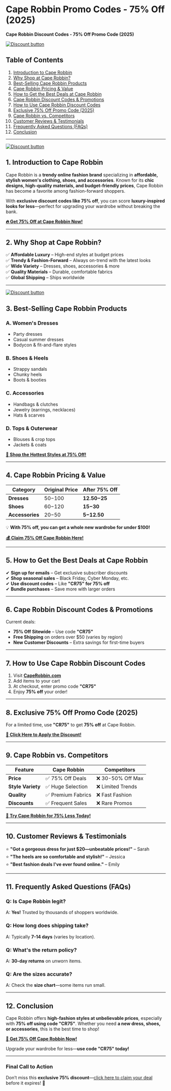 # Cape Robbin Promo Codes - 75% Off (2025)
 **Cape Robbin Discount Codes - 75% Off Promo Code (2025)**

[![Discount button](https://github.com/user-attachments/assets/d84d81bf-3162-482e-9e2e-e24303a0283e)](https://caperobbin.sjv.io/OrqMxn)


## **Table of Contents**
1. [Introduction to Cape Robbin](#introduction-to-cape-robbin)
2. [Why Shop at Cape Robbin?](#why-shop-at-cape-robbin)
3. [Best-Selling Cape Robbin Products](#best-selling-cape-robbin-products)
4. [Cape Robbin Pricing & Value](#cape-robbin-pricing-value)
5. [How to Get the Best Deals at Cape Robbin](#how-to-get-the-best-deals-at-cape-robbin)
6. [Cape Robbin Discount Codes & Promotions](#cape-robbin-discount-codes-promotions)
7. [How to Use Cape Robbin Discount Codes](#how-to-use-cape-robbin-discount-codes)
8. [Exclusive 75% Off Promo Code (2025)](#exclusive-75-off-promo-code-2025)
9. [Cape Robbin vs. Competitors](#cape-robbin-vs-competitors)
10. [Customer Reviews & Testimonials](#customer-reviews-testimonials)
11. [Frequently Asked Questions (FAQs)](#frequently-asked-questions-faqs)
12. [Conclusion](#conclusion)

---
[![Discount button](https://github.com/user-attachments/assets/d84d81bf-3162-482e-9e2e-e24303a0283e)](https://caperobbin.sjv.io/OrqMxn)


## **1. Introduction to Cape Robbin**

Cape Robbin is a **trendy online fashion brand** specializing in **affordable, stylish women's clothing, shoes, and accessories**. Known for its **chic designs, high-quality materials, and budget-friendly prices**, Cape Robbin has become a favorite among fashion-forward shoppers.

With **exclusive discount codes like 75% off**, you can score **luxury-inspired looks for less**—perfect for upgrading your wardrobe without breaking the bank.

**[🔥 Get 75% Off at Cape Robbin Now!](https://caperobbin.sjv.io/OrqMxn)**

---

## **2. Why Shop at Cape Robbin?**

✅ **Affordable Luxury** – High-end styles at budget prices  
✅ **Trendy & Fashion-Forward** – Always on-trend with the latest looks  
✅ **Wide Variety** – Dresses, shoes, accessories & more  
✅ **Quality Materials** – Durable, comfortable fabrics  
✅ **Global Shipping** – Ships worldwide  

---
[![Discount button](https://github.com/user-attachments/assets/d84d81bf-3162-482e-9e2e-e24303a0283e)](https://caperobbin.sjv.io/OrqMxn)


## **3. Best-Selling Cape Robbin Products**

### **A. Women's Dresses**
- Party dresses  
- Casual summer dresses  
- Bodycon & fit-and-flare styles  

### **B. Shoes & Heels**
- Strappy sandals  
- Chunky heels  
- Boots & booties  

### **C. Accessories**
- Handbags & clutches  
- Jewelry (earrings, necklaces)  
- Hats & scarves  

### **D. Tops & Outerwear**
- Blouses & crop tops  
- Jackets & coats  

**[👗 Shop the Hottest Styles at 75% Off!](https://caperobbin.sjv.io/OrqMxn)**

---

## **4. Cape Robbin Pricing & Value**

| **Category** | **Original Price** | **After 75% Off** |
|-------------|------------------|------------------|
| **Dresses** | $50-$100 | **$12.50-$25** |
| **Shoes** | $60-$120 | **$15-$30** |
| **Accessories** | $20-$50 | **$5-$12.50** |

💡 **With 75% off, you can get a whole new wardrobe for under $100!**

**[💰 Claim 75% Off Cape Robbin Here!](https://caperobbin.sjv.io/OrqMxn)**

---

## **5. How to Get the Best Deals at Cape Robbin**

✔ **Sign up for emails** – Get exclusive subscriber discounts  
✔ **Shop seasonal sales** – Black Friday, Cyber Monday, etc.  
✔ **Use discount codes** – Like **"CR75" for 75% off**  
✔ **Bundle purchases** – Save more with larger orders  

---

## **6. Cape Robbin Discount Codes & Promotions**

Current deals:
- **75% Off Sitewide** – Use code **"CR75"**  
- **Free Shipping** on orders over $50 (varies by region)  
- **New Customer Discounts** – Extra savings for first-time buyers  

---

## **7. How to Use Cape Robbin Discount Codes**

1. Visit **[CapeRobbin.com](https://caperobbin.sjv.io/OrqMxn)**  
2. Add items to your cart  
3. At checkout, enter promo code **"CR75"**  
4. Enjoy **75% off** your order!  

---

## **8. Exclusive 75% Off Promo Code (2025)**

For a limited time, use **"CR75"** to get **75% off** at Cape Robbin.

**[🎁 Click Here to Apply the Discount!](https://caperobbin.sjv.io/OrqMxn)**

---

## **9. Cape Robbin vs. Competitors**

| **Feature** | **Cape Robbin** | **Competitors** |
|------------|----------------|----------------|
| **Price** | ✅ 75% Off Deals | ❌ 30-50% Off Max |
| **Style Variety** | ✅ Huge Selection | ❌ Limited Trends |
| **Quality** | ✅ Premium Fabrics | ❌ Fast Fashion |
| **Discounts** | ✅ Frequent Sales | ❌ Rare Promos |

**[🚀 Try Cape Robbin for 75% Less Today!](https://caperobbin.sjv.io/OrqMxn)**

---

## **10. Customer Reviews & Testimonials**

⭐ **"Got a gorgeous dress for just $20—unbeatable prices!"** – Sarah  
⭐ **"The heels are so comfortable and stylish!"** – Jessica  
⭐ **"Best fashion deals I've ever found online."** – Emily  

---

## **11. Frequently Asked Questions (FAQs)**

### **Q: Is Cape Robbin legit?**
A: **Yes!** Trusted by thousands of shoppers worldwide.

### **Q: How long does shipping take?**
A: Typically **7-14 days** (varies by location).

### **Q: What's the return policy?**
A: **30-day returns** on unworn items.

### **Q: Are the sizes accurate?**
A: Check the **size chart**—some items run small.

---

## **12. Conclusion**

Cape Robbin offers **high-fashion styles at unbelievable prices**, especially with **75% off using code "CR75"**. Whether you need **a new dress, shoes, or accessories**, this is the best time to shop!

**[👠 Get 75% Off Cape Robbin Now!](https://caperobbin.sjv.io/OrqMxn)**

Upgrade your wardrobe for less—**use code "CR75" today!**

---

### **Final Call to Action**
Don’t miss this **exclusive 75% discount**—[click here to claim your deal](https://caperobbin.sjv.io/OrqMxn) before it expires! 🚀
